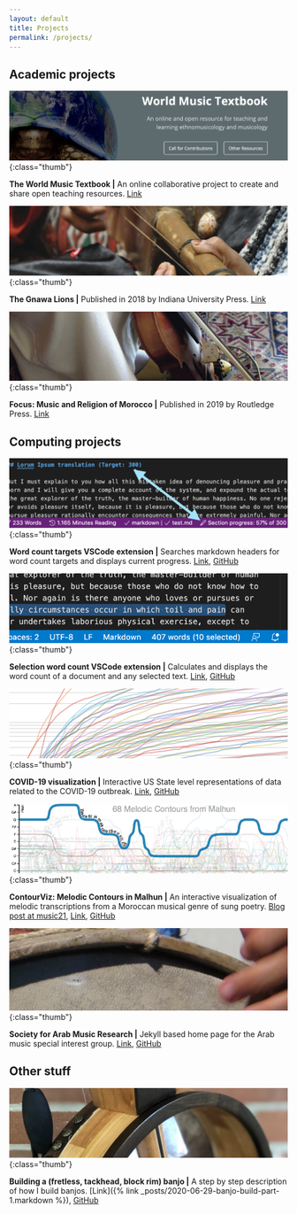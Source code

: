```yaml
---
layout: default
title: Projects
permalink: /projects/
---
```


## Academic projects

![WMT thumbnail](/images/wmt.png){:class="thumb"} 

**The World Music Textbook \|** An online collaborative project to create and share open teaching resources. [Link](https://worldmusictextbook.org)

<div class="spacer"></div>

![Gnawa thumbnail](/images/gnawa-lions.jpg){:class="thumb"} 

**The Gnawa Lions \|** Published in 2018 by Indiana University Press. [Link](https://cwitulski.com/gnawa)

<div class="spacer"></div>

![Focus thumbnail](/images/focus-morocco.jpg){:class="thumb"} 

**Focus: Music and Religion of Morocco \|** Published in 2019 by Routledge Press. [Link](https://cwitulski.com/focus)

<div class="spacer"></div>

## Computing projects

![Targets VSCode thumbnail](/images/targets.png){:class="thumb"} 

**Word count targets VSCode extension \|** Searches markdown headers for word count targets and displays current progress. [Link](https://marketplace.visualstudio.com/items?itemName=witulski.section-word-count-targets), [GitHub](https://github.com/cjwit/section-word-count-targets)

<div class="spacer"></div>

![Selection VSCode thumbnail](/images/selection.png){:class="thumb"} 

**Selection word count VSCode extension \|** Calculates and displays the word count of a document and any selected text. [Link](https://marketplace.visualstudio.com/items?itemName=witulski.selection-word-count), [GitHub](https://github.com/cjwit/selection-word-count)

<div class="spacer"></div>

![COVID thumbnail](/images/covid.png){:class="thumb"} 

**COVID-19 visualization \|** Interactive US State level representations of data related to the COVID-19 outbreak. [Link](https://cjwit.github.io/covid/), [GitHub](https://github.com/cjwit/covid)

<div class="spacer"></div>

![Malhun thumbnail](/images/malhun.png){:class="thumb"} 

**ContourViz: Melodic Contours in Malhun \|** An interactive visualization of melodic transcriptions from a Moroccan musical genre of sung poetry. <a href = 'https://music21-mit.blogspot.com/2016/07/contourviz-creating-interactive-contour.html' target = '_blank'>Blog post at music21</a>, [Link](http://cjwit.github.io/music21), [GitHub](https://github.com/cjwit/contourviz)

<div class="spacer"></div>

![SAMR thumbnail](/images/samr.jpg){:class="thumb"} 

**Society for Arab Music Research \|** Jekyll based home page for the Arab music special interest group. [Link](https://cwitulski.com/focus), [GitHub](https://github.com/sem-samr/sem-samr.github.io)

<div class="spacer"></div>

## Other stuff

![SAMR thumbnail](/images/banjo.jpg){:class="thumb"} 

**Building a (fretless, tackhead, block rim) banjo \|** A step by step description of how I build banjos. [Link]({% link _posts/2020-06-29-banjo-build-part-1.markdown %}), [GitHub](https://github.com/cjwit/banjo_build)

<div class="spacer"></div>
